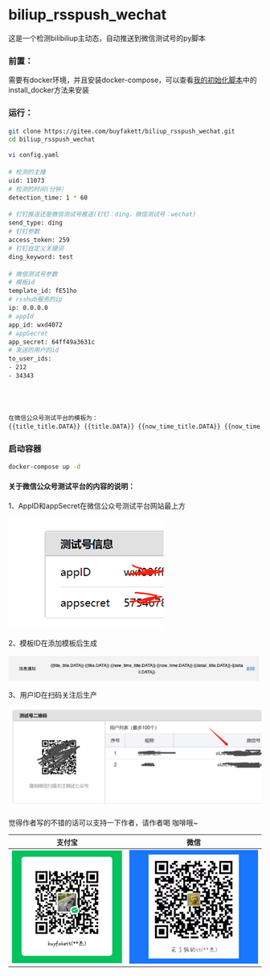 # biliup_rsspush_wechat

这是一个检测bilibiliup主动态，自动推送到微信测试号的py脚本

### 前置：

需要有docker环境，并且安装docker-compose，可以查看[我的初始化脚本](https://gitee.com/buyfakett/centos7_initialization/blob/master/initialization.sh)中的install_docker方法来安装

### 运行：

```bash
git clone https://gitee.com/buyfakett/biliup_rsspush_wechat.git
cd biliup_rsspush_wechat
```

```bash
vi config.yaml

# 检测的主播
uid: 11073
# 检测的时间(分钟）
detection_time: 1 * 60

# 钉钉推送还是微信测试号推送(钉钉：ding，微信测试号：wechat)
send_type: ding
# 钉钉参数
access_token: 259
# 钉钉自定义关键词
ding_keyword: test

# 微信测试号参数
# 模板id
template_id: fE51ho
# rsshub服务的ip
ip: 0.0.0.0
# appId
app_id: wxd4072
# appSecret
app_secret: 64ff49a3631c
# 发送的用户的id
to_user_ids:
- 212
- 34343




在微信公众号测试平台的模板为：
{{title_title.DATA}} {{title.DATA}} {{now_time_title.DATA}} {{now_time.DATA}} {{detail_title.DATA}} {{detail.DATA}} 
```

### 启动容器

```bash
docker-compose up -d
```



#### 关于微信公众号测试平台的内容的说明：

1、AppID和appSecret在微信公众号测试平台网站最上方

  ![](./img/1.png)

2、模板ID在添加模板后生成

  ![](./img/2.png)

3、用户ID在扫码关注后生产

  ![](./img/3.png)

觉得作者写的不错的话可以支持一下作者，请作者喝 咖啡哦~

| 支付宝                                                       | 微信                                                         |
| ------------------------------------------------------------ | ------------------------------------------------------------ |
| ![alipay](./pay_img/wechat.webp) | ![wechat](./pay_img/ali.webp) |